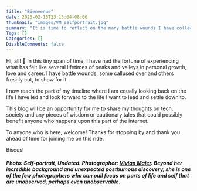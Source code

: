 ```yaml
---
title: "Bienvenue"
date: 2025-02-15T23:13:04-08:00
thumbnail: "images/VM_selfportrait.jpg"
summary: "It is time to reflect on the many battle wounds I have collected along way and share my thoughts and anecdotes on tech, career, life that will hopefully emit some positive energy into the void of the internet."
Tags: []
Categories: []
DisableComments: false
---
```

Hi, all! :wave: In this tiny span of time, I have had the fortune of experiencing what has felt like several lifetimes of peaks and valleys in personal growth, love and career. I have battle wounds, some callused over and others freshly cut, to show for it. 

I now reach the part of my timeline where I am equally looking back on the life I have led and look forward to the life I want to lead and settle down to. 

This blog will be an opportunity for me to share my thoughts on tech, society and any pieces of wisdom or cautionary tales that could possibly benefit anyone who happens upon this part of the internet. 

To anyone who is here, welcome! Thanks for stopping by and thank you ahead of time for joining me on this ride. 

Bisous!

##### *Photo: Self-portrait, Undated. Photographer: [Vivian Maier](https://www.vivianmaier.com/).* Beyond her incredible background and unexpected posthumous discovery, she is one of the few photographers who can pull focus on parts of life and self that are unobserved, perhaps even unobservable.  